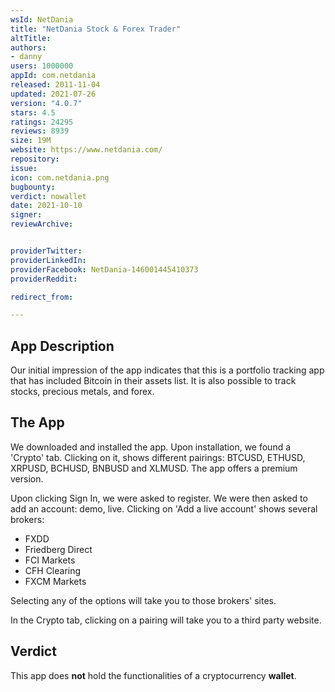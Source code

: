 ```yaml
---
wsId: NetDania
title: "NetDania Stock & Forex Trader"
altTitle: 
authors:
- danny
users: 1000000
appId: com.netdania
released: 2011-11-04
updated: 2021-07-26
version: "4.0.7"
stars: 4.5
ratings: 24295
reviews: 8939
size: 19M
website: https://www.netdania.com/
repository: 
issue: 
icon: com.netdania.png
bugbounty: 
verdict: nowallet
date: 2021-10-10
signer: 
reviewArchive:


providerTwitter: 
providerLinkedIn: 
providerFacebook: NetDania-146001445410373
providerReddit: 

redirect_from:

---
```



## App Description

Our initial impression of the app indicates that this is a portfolio tracking app that has included Bitcoin in their assets list. It is also possible to track stocks, precious metals, and forex.

## The App

We downloaded and installed the app. Upon installation, we found a 'Crypto' tab. Clicking on it, shows different pairings: BTCUSD, ETHUSD, XRPUSD, BCHUSD, BNBUSD and XLMUSD. The app offers a premium version. 

Upon clicking Sign In, we were asked to register. We were then asked to add an account: demo, live. Clicking on 'Add a live account' shows several brokers:

- FXDD
- Friedberg Direct
- FCI Markets
- CFH Clearing
- FXCM Markets

Selecting any of the options will take you to those brokers' sites.

In the Crypto tab, clicking on a pairing will take you to a third party website.

## Verdict

This app does **not** hold the functionalities of a cryptocurrency **wallet**.

